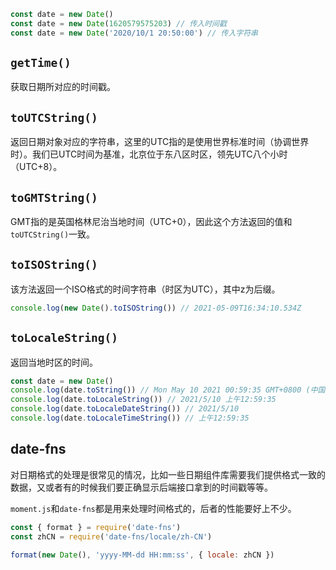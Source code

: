 ``` js
const date = new Date()
const date = new Date(1620579575203) // 传入时间戳
const date = new Date('2020/10/1 20:50:00') // 传入字符串
```

## `getTime()`

获取日期所对应的时间戳。



## `toUTCString()`

返回日期对象对应的字符串，这里的UTC指的是使用世界标准时间（协调世界时）。我们已UTC时间为基准，北京位于东八区时区，领先UTC八个小时（UTC+8）。



## `toGMTString()`

GMT指的是英国格林尼治当地时间（UTC+0），因此这个方法返回的值和`toUTCString()`一致。



## `toISOString()`

该方法返回一个ISO格式的时间字符串（时区为UTC），其中z为后缀。

``` js
console.log(new Date().toISOString()) // 2021-05-09T16:34:10.534Z
```



## `toLocaleString()`

返回当地时区的时间。

``` js
const date = new Date()
console.log(date.toString()) // Mon May 10 2021 00:59:35 GMT+0800 (中国标准时间)
console.log(date.toLocaleString()) // 2021/5/10 上午12:59:35
console.log(date.toLocaleDateString()) // 2021/5/10
console.log(date.toLocaleTimeString()) // 上午12:59:35
```



## date-fns

对日期格式的处理是很常见的情况，比如一些日期组件库需要我们提供格式一致的数据，又或者有的时候我们要正确显示后端接口拿到的时间戳等等。

`moment.js`和`date-fns`都是用来处理时间格式的，后者的性能要好上不少。

``` js
const { format } = require('date-fns')
const zhCN = require('date-fns/locale/zh-CN')

format(new Date(), 'yyyy-MM-dd HH:mm:ss', { locale: zhCN })
```




